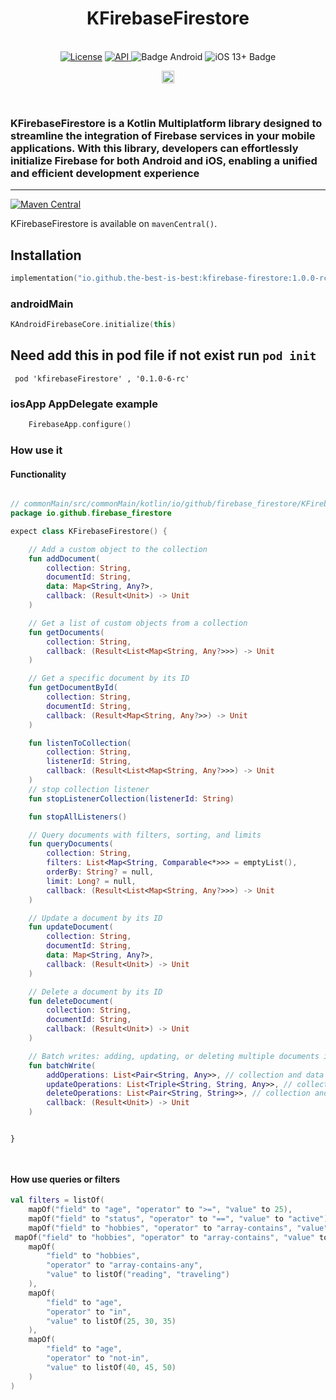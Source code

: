 <h1 align="center">KFirebaseFirestore</h1><br>
<div align="center">
<a href="https://opensource.org/licenses/Apache-2.0"><img alt="License" src="https://img.shields.io/badge/License-Apache%202.0-blue.svg"/></a>
<a href="https://android-arsenal.com/api?level=21" rel="nofollow">
    <img alt="API" src="https://img.shields.io/badge/API-21%2B-brightgreen.svg?style=flat" style="max-width: 100%;">
</a>
  <img src="https://img.shields.io/badge/Platform-Android-brightgreen.svg?logo=android" alt="Badge Android" />
  <img src="https://img.shields.io/badge/iOS-13%2B-blue.svg?logo=apple" alt="iOS 13+ Badge" />

<a href="https://github.com/the-best-is-best/"><img alt="Profile" src="https://img.shields.io/badge/github-%23181717.svg?&style=for-the-badge&logo=github&logoColor=white" height="20"/></a>
</div>

<br>

### KFirebaseFirestore is a Kotlin Multiplatform library designed to streamline the integration of Firebase services in your mobile applications. With this library, developers can effortlessly initialize Firebase for both Android and iOS, enabling a unified and efficient development experience

<hr>

[![Maven Central](https://img.shields.io/maven-central/v/io.github.the-best-is-best/kfirebase-messaging)](https://central.sonatype.com/artifact/io.github.the-best-is-best/kfirebase-firestore)

KFirebaseFirestore is available on `mavenCentral()`.

## Installation

```kotlin
implementation("io.github.the-best-is-best:kfirebase-firestore:1.0.0-rc1")
```

### androidMain

```kotlin
KAndroidFirebaseCore.initialize(this)
```

## Need add this in pod file if not exist run ` pod init `

```pod
 pod 'kfirebaseFirestore' , '0.1.0-6-rc'
```

### iosApp AppDelegate example

```swift
    FirebaseApp.configure()
```

### How use it

#### Functionality

```kotlin

// commonMain/src/commonMain/kotlin/io/github/firebase_firestore/KFirebaseFirestore.kt
package io.github.firebase_firestore

expect class KFirebaseFirestore() {

    // Add a custom object to the collection
    fun addDocument(
        collection: String,
        documentId: String,
        data: Map<String, Any?>,
        callback: (Result<Unit>) -> Unit
    )

    // Get a list of custom objects from a collection
    fun getDocuments(
        collection: String,
        callback: (Result<List<Map<String, Any?>>>) -> Unit
    )

    // Get a specific document by its ID
    fun getDocumentById(
        collection: String,
        documentId: String,
        callback: (Result<Map<String, Any?>>) -> Unit
    )

    fun listenToCollection(
        collection: String,
        listenerId: String,
        callback: (Result<List<Map<String, Any?>>>) -> Unit
    )
    // stop collection listener
    fun stopListenerCollection(listenerId: String)

    fun stopAllListeners()

    // Query documents with filters, sorting, and limits
    fun queryDocuments(
        collection: String,
        filters: List<Map<String, Comparable<*>>> = emptyList(),
        orderBy: String? = null,
        limit: Long? = null,
        callback: (Result<List<Map<String, Any?>>>) -> Unit
    )

    // Update a document by its ID
    fun updateDocument(
        collection: String,
        documentId: String,
        data: Map<String, Any?>,
        callback: (Result<Unit>) -> Unit
    )

    // Delete a document by its ID
    fun deleteDocument(
        collection: String,
        documentId: String,
        callback: (Result<Unit>) -> Unit
    )

    // Batch writes: adding, updating, or deleting multiple documents in a single operation
    fun batchWrite(
        addOperations: List<Pair<String, Any>>, // collection and data
        updateOperations: List<Triple<String, String, Any>>, // collection, documentId, data
        deleteOperations: List<Pair<String, String>>, // collection and documentId
        callback: (Result<Unit>) -> Unit
    )


}




```

#### How use queries or filters

```kotlin
val filters = listOf(
    mapOf("field" to "age", "operator" to ">=", "value" to 25),
    mapOf("field" to "status", "operator" to "==", "value" to "active"),
    mapOf("field" to "hobbies", "operator" to "array-contains", "value" to "reading")
 mapOf("field" to "hobbies", "operator" to "array-contains", "value" to "reading"), // Array contains
    mapOf(
        "field" to "hobbies", 
        "operator" to "array-contains-any", 
        "value" to listOf("reading", "traveling")                                      // Array contains any
    ),
    mapOf(
        "field" to "age", 
        "operator" to "in", 
        "value" to listOf(25, 30, 35)                                                  // In (set operation)
    ),
    mapOf(
        "field" to "age", 
        "operator" to "not-in", 
        "value" to listOf(40, 45, 50)                                                  // Not in (set operation)
    )
)

````
